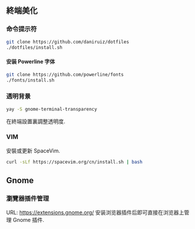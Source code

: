 ## 終端美化

### 命令提示符
```bash
git clone https://github.com/daniruiz/dotfiles
./dotfiles/install.sh
```

#### 安装 Powerline 字体
```bash
git clone https://github.com/powerline/fonts
./fonts/install.sh
```

### 透明背景
```bash
yay -S gnome-terminal-transparency
```
在終端設置裏調整透明度.

### VIM
安裝或更新 SpaceVim.
```bash
curl -sLf https://spacevim.org/cn/install.sh | bash
```

## Gnome

### 瀏覽器插件管理
URL: https://extensions.gnome.org/
安装浏览器插件后即可直接在浏览器上管理 Gnome 插件.
